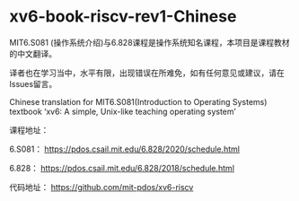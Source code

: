 # xv6-book-riscv-rev1-Chinese
MIT6.S081 (操作系统介绍)与6.828课程是操作系统知名课程，本项目是课程教材的中文翻译。

译者也在学习当中，水平有限，出现错误在所难免，如有任何意见或建议，请在Issues留言。

Chinese translation for MIT6.S081(Introduction to Operating Systems) textbook ‘xv6: A simple, Unix-like teaching operating system’


课程地址：

6.S081：
https://pdos.csail.mit.edu/6.828/2020/schedule.html

6.828：
https://pdos.csail.mit.edu/6.828/2018/schedule.html

代码地址：
https://github.com/mit-pdos/xv6-riscv

